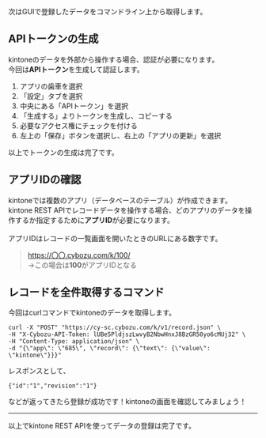 次はGUIで登録したデータをコマンドライン上から取得します。

## APIトークンの生成

kintoneのデータを外部から操作する場合、認証が必要になります。<br/>
今回は**APIトークン**を生成して認証します。

1. アプリの歯車を選択
2. 「設定」タブを選択
3. 中央にある「APIトークン」を選択
4. 「生成する」よりトークンを生成し、コピーする
5. 必要なアクセス権にチェックを付ける
6. 左上の「保存」ボタンを選択し、右上の「アプリの更新」を選択

以上でトークンの生成は完了です。

## アプリIDの確認

kintoneでは複数のアプリ（データベースのテーブル）が作成できます。<br/>
kintone REST APIでレコードデータを操作する場合、どのアプリのデータを操作するか指定するために**アプリID**が必要になります。<br/>
<br/>
アプリIDはレコードの一覧画面を開いたときのURLにある数字です。

> https://〇〇.cybozu.com/k/100/ <br/>
> ->この場合は**100**がアプリIDとなる

## レコードを全件取得するコマンド

今回はcurlコマンドでkintoneのデータを取得します。

```
curl -X "POST" "https://cy-sc.cybozu.com/k/v1/record.json" \
-H "X-Cybozu-API-Token: lUBe5PldjszLwvyB2NbwHnxJ8BzGR50yo6cMUj32" \
-H "Content-Type: application/json" \
-d "{\"app\": \"685\", \"record\": {\"text\": {\"value\": \"kintone\"}}}"
```

レスポンスとして、

```
{"id":"1","revision":"1"}
```

などが返ってきたら登録が成功です！kintoneの画面を確認してみましょう！

---
以上でkintone REST APIを使ってデータの登録は完了です。
